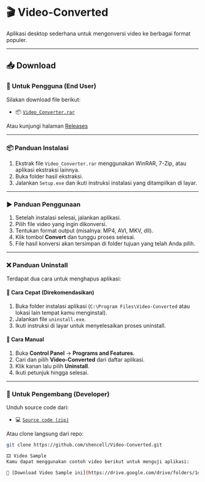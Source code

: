 # 🎬 Video-Converted

Aplikasi desktop sederhana untuk mengonversi video ke berbagai format populer.

---

## 📥 Download

### 🔸 Untuk Pengguna (End User)
Silakan download file berikut:

- 📦 [`Video_Converter.rar`](https://github.com/shencell/Video-Converted/releases/download/v1.0.0/Video_Converter.rar)

Atau kunjungi halaman [Releases](https://github.com/shencell/Video-Converted/releases)

---

### 📦 Panduan Instalasi

1. Ekstrak file `Video_Converter.rar` menggunakan WinRAR, 7-Zip, atau aplikasi ekstraksi lainnya.
2. Buka folder hasil ekstraksi.
3. Jalankan `Setup.exe` dan ikuti instruksi instalasi yang ditampilkan di layar.

---

### ▶️ Panduan Penggunaan

1. Setelah instalasi selesai, jalankan aplikasi.
2. Pilih file video yang ingin dikonversi.
3. Tentukan format output (misalnya: MP4, AVI, MKV, dll).
4. Klik tombol **Convert** dan tunggu proses selesai.
5. File hasil konversi akan tersimpan di folder tujuan yang telah Anda pilih.

---

### ❌ Panduan Uninstall

Terdapat dua cara untuk menghapus aplikasi:

#### 🔸 Cara Cepat (Direkomendasikan)
1. Buka folder instalasi aplikasi (`C:\Program Files\Video-Converted` atau lokasi lain tempat kamu menginstal).
2. Jalankan file `uninstall.exe`.
3. Ikuti instruksi di layar untuk menyelesaikan proses uninstall.

#### 🔹 Cara Manual
1. Buka **Control Panel** → **Programs and Features**.
2. Cari dan pilih **Video-Converted** dari daftar aplikasi.
3. Klik kanan lalu pilih **Uninstall**.
4. Ikuti petunjuk hingga selesai.


---

### 🔹 Untuk Pengembang (Developer)

Unduh source code dari:

- 💻 [`Source code (zip)`](https://github.com/shencell/Video-Converted/archive/refs/tags/v1.0.0.zip)

Atau clone langsung dari repo:

```bash
git clone https://github.com/shencell/Video-Converted.git

🎞️ Video Sample
Kamu dapat menggunakan contoh video berikut untuk menguji aplikasi:

📁 [Download Video Sample ini](https://drive.google.com/drive/folders/1dEWYXtUUKrl989C7i0GVaIHXZBOsdvav?usp=sharing).


